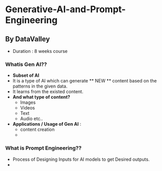 # Generative-AI-and-Prompt-Engineering
## By DataValley

* Duration : 8 weeks course

### Whatis Gen AI??
* **Subset of AI**
* It is a type of AI which can generate ** NEW ** content based on the patterns in the given data.
* It learns from the existed content.
* **And what type of content?**
  * Images
  * Videos
  * Text
  * Audio etc..
* **Applications / Usage of Gen AI** :
  * content creation
  * 

### What is Prompt Engineering??
* Process of Designing Inputs for AI models to get Desired outputs.
* 

